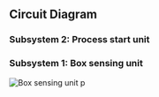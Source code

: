 
## Circuit Diagram

### Subsystem 2: Process start unit


### Subsystem 1: Box sensing unit

![Box sensing unit p](https://user-images.githubusercontent.com/83761389/126750515-f70dd324-c969-4d60-8380-d4ed1abea20d.png)